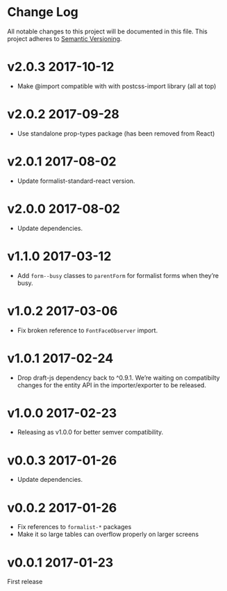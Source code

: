 # Change Log

All notable changes to this project will be documented in this file.
This project adheres to [Semantic Versioning](http://semver.org/).

# v2.0.3 2017-10-12

* Make @import compatible with with postcss-import library (all at top)

# v2.0.2 2017-09-28

* Use standalone prop-types package (has been removed from React)

# v2.0.1 2017-08-02

* Update formalist-standard-react version.

# v2.0.0 2017-08-02

* Update dependencies.

# v1.1.0 2017-03-12

* Add `form--busy` classes to `parentForm` for formalist forms when they’re busy.

# v1.0.2 2017-03-06

* Fix broken reference to `FontFaceObserver` import.

# v1.0.1 2017-02-24

* Drop draft-js dependency back to ^0.9.1. We’re waiting on compatibilty changes
  for the entity API in the importer/exporter to be released.

# v1.0.0 2017-02-23

* Releasing as v1.0.0 for better semver compatibility.

# v0.0.3 2017-01-26

* Update dependencies.

# v0.0.2 2017-01-26

* Fix references to `formalist-*` packages
* Make it so large tables can overflow properly on larger screens

# v0.0.1 2017-01-23

First release
